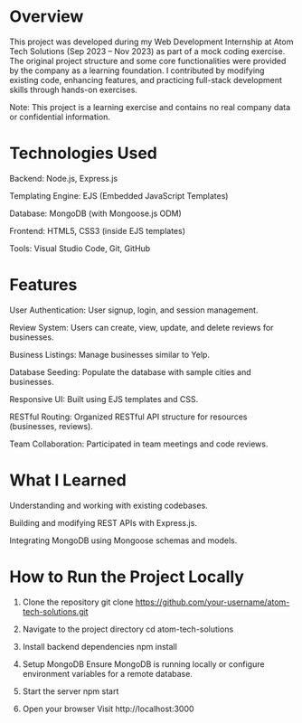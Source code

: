 # Overview
This project was developed during my Web Development Internship at Atom Tech Solutions (Sep 2023 – Nov 2023) as part of a mock coding exercise.
The original project structure and some core functionalities were provided by the company as a learning foundation.
I contributed by modifying existing code, enhancing features, and practicing full-stack development skills through hands-on exercises.

Note: This project is a learning exercise and contains no real company data or confidential information.

# Technologies Used
Backend: Node.js, Express.js

Templating Engine: EJS (Embedded JavaScript Templates)

Database: MongoDB (with Mongoose.js ODM)

Frontend: HTML5, CSS3 (inside EJS templates)

Tools: Visual Studio Code, Git, GitHub

# Features
User Authentication: User signup, login, and session management.

Review System: Users can create, view, update, and delete reviews for businesses.

Business Listings: Manage businesses similar to Yelp.

Database Seeding: Populate the database with sample cities and businesses.

Responsive UI: Built using EJS templates and CSS.

RESTful Routing: Organized RESTful API structure for resources (businesses, reviews).

Team Collaboration: Participated in team meetings and code reviews.

# What I Learned
Understanding and working with existing codebases.

Building and modifying REST APIs with Express.js.

Integrating MongoDB using Mongoose schemas and models.

# How to Run the Project Locally
1. Clone the repository
git clone https://github.com/your-username/atom-tech-solutions.git

2. Navigate to the project directory
cd atom-tech-solutions

3. Install backend dependencies
npm install

4. Setup MongoDB
Ensure MongoDB is running locally or configure environment variables for a remote database.

5. Start the server
npm start

6. Open your browser
Visit http://localhost:3000
